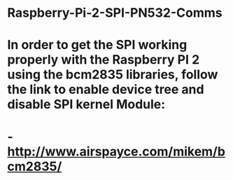 # Raspberry-Pi-2-SPI-PN532-Comms

# In order to get the SPI working properly with the Raspberry PI 2 using the bcm2835 libraries, follow the link to enable device tree and disable SPI kernel Module:

#	- http://www.airspayce.com/mikem/bcm2835/  


